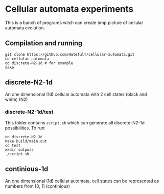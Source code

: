 # Cellular automata experiments
This is a bunch of programs witch can create bmp picture of cellular automata evolution.

## Compilation and running
```
git clone https://github.com/HatefulT/cellular-automata.git
cd cellular-automata
cd discrete-N2-1d # for example
make
```

## discrete-N2-1d
An one dimensional (1d) cellular automata with 2 cell states (black and white) (N2)

### discrete-N2-1d/test
This folder contains `script.sh` which can generate all discrete-N2-1d possibilities.
To run:
```
cd discrete-N2-1d
make build/main.out
cd test
mkdir outputs
./script.sh
```

## continious-1d
An one dimensional (1d) cellular automata, cell states can be represented as numbers from [0, 1] (continious)
